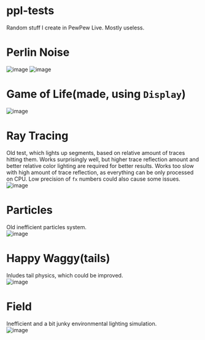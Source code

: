 # ppl-tests
Random stuff I create in PewPew Live. Mostly useless.
# Perlin Noise
![image](https://github.com/user-attachments/assets/4bfd193b-c2c3-4da1-acc2-8e884c4ad0d4)
![image](https://github.com/user-attachments/assets/6b7c0be4-4955-4154-9a87-673a08a3c38a)
# Game of Life(made, using `Display`)
![image](https://github.com/user-attachments/assets/23742c20-0f80-43fb-8358-58df375737ee)
# Ray Tracing
Old test, which lights up segments, based on relative amount of traces hitting them. Works surprisingly well, but higher trace reflection amount and better relative color lighting are required for better results. Works too slow with high amount of trace reflection, as everything can be only processed on CPU. Low precision of `fx` numbers could also cause some issues.  
![image](https://github.com/user-attachments/assets/1881d3ed-cede-4689-aca4-f6ff2f69126b)
# Particles
Old inefficient particles system.  
![image](https://github.com/user-attachments/assets/6daa323f-650a-4e75-b80e-0d85cead1a83)
# Happy Waggy(tails)
Inludes tail physics, which could be improved.  
![image](https://github.com/user-attachments/assets/064eb28e-ad7b-4af3-8548-32c4625524d2)
# Field
Inefficient and a bit junky environmental lighting simulation.  
![image](https://github.com/user-attachments/assets/2e6fe083-388c-496d-bb09-fa44cabcc9fe)

